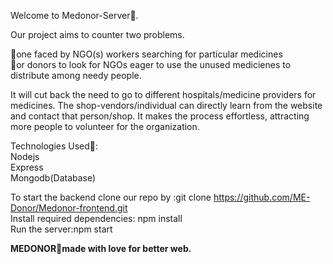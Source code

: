 Welcome to Medonor-Server💛. <br />

Our project aims to counter two problems. <br />

💨one faced by NGO(s) workers searching for particular medicines<br />
💨or donors to look for NGOs eager to use the unused medicienes to distribute among needy people. <br />

It will cut back the need to go to different hospitals/medicine providers for medicines. 
The shop-vendors/individual can directly learn from the website and contact that person/shop. 
It makes the process effortless, attracting more people to volunteer for the organization.

Technologies Used🙂:<br />
Nodejs<br/>
Express <br/>
Mongodb(Database) <br />

To start the backend clone our repo by :git clone https://github.com/ME-Donor/Medonor-frontend.git <br />
Install required dependencies: npm install <br />
Run the server:npm start <br />

**MEDONOR💛made with love for better web.** <br/>
